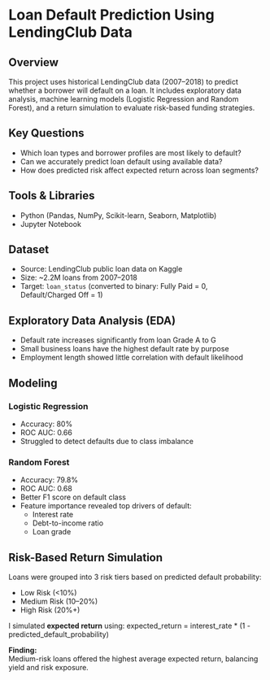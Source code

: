 # Loan Default Prediction Using LendingClub Data

## Overview
This project uses historical LendingClub data (2007–2018) to predict whether a borrower will default on a loan. It includes exploratory data analysis, machine learning models (Logistic Regression and Random Forest), and a return simulation to evaluate risk-based funding strategies. 

## Key Questions
- Which loan types and borrower profiles are most likely to default?
- Can we accurately predict loan default using available data?
- How does predicted risk affect expected return across loan segments?

## Tools & Libraries
- Python (Pandas, NumPy, Scikit-learn, Seaborn, Matplotlib)
- Jupyter Notebook

## Dataset
- Source: LendingClub public loan data on Kaggle
- Size: ~2.2M loans from 2007–2018
- Target: `loan_status` (converted to binary: Fully Paid = 0, Default/Charged Off = 1)

## Exploratory Data Analysis (EDA)
- Default rate increases significantly from loan Grade A to G
- Small business loans have the highest default rate by purpose
- Employment length showed little correlation with default likelihood

## Modeling
### Logistic Regression
- Accuracy: 80%
- ROC AUC: 0.66
- Struggled to detect defaults due to class imbalance

### Random Forest
- Accuracy: 79.8%
- ROC AUC: 0.68
- Better F1 score on default class
- Feature importance revealed top drivers of default:
  - Interest rate
  - Debt-to-income ratio
  - Loan grade

## Risk-Based Return Simulation
Loans were grouped into 3 risk tiers based on predicted default probability:
- Low Risk (<10%)
- Medium Risk (10–20%)
- High Risk (20%+)

I simulated **expected return** using:
expected_return = interest_rate * (1 - predicted_default_probability)

**Finding:**  
Medium-risk loans offered the highest average expected return, balancing yield and risk exposure. 


